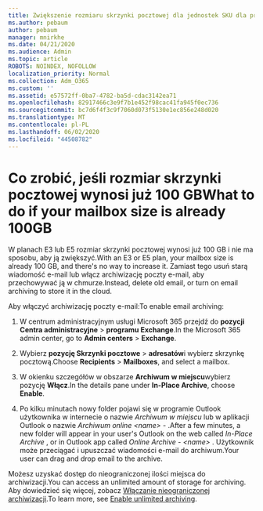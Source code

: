```yaml
---
title: Zwiększenie rozmiaru skrzynki pocztowej dla jednostek SKU dla przedsiębiorstw
ms.author: pebaum
author: pebaum
manager: mnirkhe
ms.date: 04/21/2020
ms.audience: Admin
ms.topic: article
ROBOTS: NOINDEX, NOFOLLOW
localization_priority: Normal
ms.collection: Adm_O365
ms.custom: ''
ms.assetid: e57572ff-0ba7-4782-ba5d-cdac3142ea71
ms.openlocfilehash: 82917466c3e9f7b1e452f98cac41fa945f0ec736
ms.sourcegitcommit: bc7d6f4f3c9f7060d073f5130e1ec856e248d020
ms.translationtype: MT
ms.contentlocale: pl-PL
ms.lasthandoff: 06/02/2020
ms.locfileid: "44508782"
---
```

# <a name="what-to-do-if-your-mailbox-size-is-already-100gb"></a><span data-ttu-id="fb8e5-102">Co zrobić, jeśli rozmiar skrzynki pocztowej wynosi już 100 GB</span><span class="sxs-lookup"><span data-stu-id="fb8e5-102">What to do if your mailbox size is already 100GB</span></span>

<span data-ttu-id="fb8e5-103">W planach E3 lub E5 rozmiar skrzynki pocztowej wynosi już 100 GB i nie ma sposobu, aby ją zwiększyć.</span><span class="sxs-lookup"><span data-stu-id="fb8e5-103">With an E3 or E5 plan, your mailbox size is already 100 GB, and there's no way to increase it.</span></span> <span data-ttu-id="fb8e5-104">Zamiast tego usuń starą wiadomość e-mail lub włącz archiwizację poczty e-mail, aby przechowywać ją w chmurze.</span><span class="sxs-lookup"><span data-stu-id="fb8e5-104">Instead, delete old email, or turn on email archiving to store it in the cloud.</span></span> 
  
<span data-ttu-id="fb8e5-105">Aby włączyć archiwizację poczty e-mail:</span><span class="sxs-lookup"><span data-stu-id="fb8e5-105">To enable email archiving:</span></span>
  
1. <span data-ttu-id="fb8e5-106">W centrum administracyjnym usługi Microsoft 365 przejdź do **pozycji Centra administracyjne** \> **programu Exchange**.</span><span class="sxs-lookup"><span data-stu-id="fb8e5-106">In the Microsoft 365 admin center, go to **Admin centers** \> **Exchange**.</span></span> 
    
2. <span data-ttu-id="fb8e5-107">Wybierz **pozycję Skrzynki pocztowe** \> **adresatów**i wybierz skrzynkę pocztową.</span><span class="sxs-lookup"><span data-stu-id="fb8e5-107">Choose **Recipients** \> **Mailboxes**, and select a mailbox.</span></span> 
    
3. <span data-ttu-id="fb8e5-108">W okienku szczegółów w obszarze **Archiwum w miejscu**wybierz pozycję **Włącz**.</span><span class="sxs-lookup"><span data-stu-id="fb8e5-108">In the details pane under **In-Place Archive**, choose **Enable**.</span></span> 
    
4. <span data-ttu-id="fb8e5-109">Po kilku minutach nowy folder pojawi się w programie Outlook użytkownika w internecie o nazwie *Archiwum w miejscu* lub w aplikacji Outlook o nazwie *Archiwum online \<name\> -* .</span><span class="sxs-lookup"><span data-stu-id="fb8e5-109">After a few minutes, a new folder will appear in your user's Outlook on the web called  *In-Place Archive*  , or in Outlook app called  *Online Archive - \<name\>*  .</span></span> <span data-ttu-id="fb8e5-110">Użytkownik może przeciągać i upuszczać wiadomości e-mail do archiwum.</span><span class="sxs-lookup"><span data-stu-id="fb8e5-110">Your user can drag and drop email to the archive.</span></span> 
    
<span data-ttu-id="fb8e5-111">Możesz uzyskać dostęp do nieograniczonej ilości miejsca do archiwizacji.</span><span class="sxs-lookup"><span data-stu-id="fb8e5-111">You can access an unlimited amount of storage for archiving.</span></span> <span data-ttu-id="fb8e5-112">Aby dowiedzieć się więcej, zobacz [Włączanie nieograniczonej archiwizacji](https://docs.microsoft.com/microsoft-365/compliance/enable-unlimited-archiving).</span><span class="sxs-lookup"><span data-stu-id="fb8e5-112">To learn more, see [Enable unlimited archiving](https://docs.microsoft.com/microsoft-365/compliance/enable-unlimited-archiving).</span></span>
  


